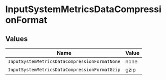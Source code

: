 # InputSystemMetricsDataCompressionFormat


## Values

| Name                                          | Value                                         |
| --------------------------------------------- | --------------------------------------------- |
| `InputSystemMetricsDataCompressionFormatNone` | none                                          |
| `InputSystemMetricsDataCompressionFormatGzip` | gzip                                          |